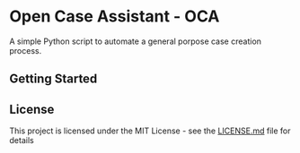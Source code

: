 # Open Case Assistant - OCA

A simple Python script to automate a general porpose case creation process. 

## Getting Started

## License

This project is licensed under the MIT License - see the [LICENSE.md](LICENSE.md) file for details
